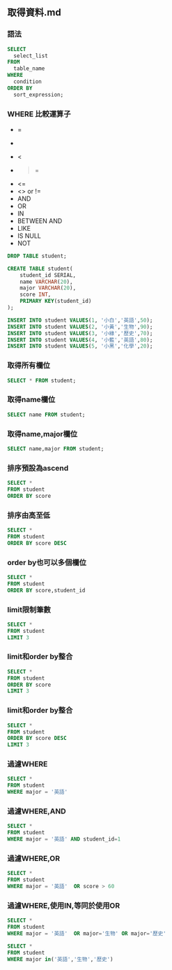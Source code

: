 ## 取得資料.md

### 語法

```sql
SELECT 
  select_list 
FROM 
  table_name 
WHERE 
  condition 
ORDER BY 
  sort_expression;
```

### WHERE 比較運算子
- =
- >
- <
- >=
- <=
- <> or !=
- AND
- OR
- IN
- BETWEEN AND
- LIKE
- IS NULL
- NOT


```sql
DROP TABLE student;

CREATE TABLE student(
	student_id SERIAL,
	name VARCHAR(20),
	major VARCHAR(20),
	score INT,
	PRIMARY KEY(student_id)
);

INSERT INTO student VALUES(1, '小白','英語',50);
INSERT INTO student VALUES(2, '小黃','生物',90);
INSERT INTO student VALUES(3, '小綠','歷史',70);
INSERT INTO student VALUES(4, '小藍','英語',80);
INSERT INTO student VALUES(5, '小黑','化學',20);
```

### 取得所有欄位

```sql
SELECT * FROM student;
```

### 取得name欄位

```sql
SELECT name FROM student;
```

### 取得name,major欄位

```sql
SELECT name,major FROM student;
```

### 排序預設為ascend

```sql
SELECT *
FROM student
ORDER BY score
```

### 排序由高至低

```sql
SELECT *
FROM student
ORDER BY score DESC
```


### order by也可以多個欄位

```sql
SELECT *
FROM student
ORDER BY score,student_id
```

### limit限制筆數

```sql
SELECT *
FROM student
LIMIT 3
```

### limit和order by整合

```sql
SELECT *
FROM student
ORDER BY score
LIMIT 3
```

### limit和order by整合

```sql
SELECT *
FROM student
ORDER BY score DESC
LIMIT 3
```

### 過濾WHERE

```sql
SELECT *
FROM student
WHERE major = '英語'
```

### 過濾WHERE,AND

```sql
SELECT *
FROM student
WHERE major = '英語' AND student_id=1
```

### 過濾WHERE,OR

```sql
SELECT *
FROM student
WHERE major = '英語'  OR score > 60
```

### 過濾WHERE,使用IN,等同於使用OR

```sql
SELECT *
FROM student
WHERE major = '英語'  OR major='生物' OR major='歷史'
```

```sql
SELECT *
FROM student
WHERE major in('英語','生物','歷史')
```
